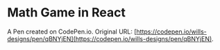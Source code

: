 # Math Game in React

A Pen created on CodePen.io. Original URL: [https://codepen.io/wills-designs/pen/qBNYjEN](https://codepen.io/wills-designs/pen/qBNYjEN).


